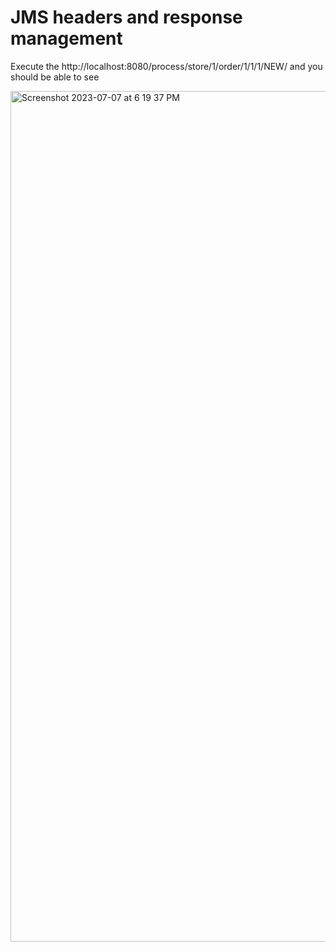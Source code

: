 # JMS headers and response management

Execute the http://localhost:8080/process/store/1/order/1/1/1/NEW/ and you should be able to see

<img width="1361" alt="Screenshot 2023-07-07 at 6 19 37 PM" src="https://github.com/javaHelper/Spring-Messaging-with-JMS/assets/54174687/8137ab92-6bae-4deb-85fd-5416e0a868aa">